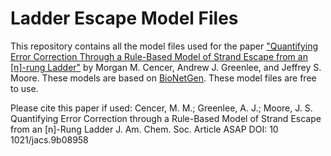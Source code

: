 # Ladder Escape Model Files
This repository contains all the model files used for the paper <a href="https://pubs.acs.org/doi/10.1021/jacs.9b08958">"Quantifying Error Correction Through a Rule-Based Model of Strand Escape from an [n]-rung Ladder"</a> by Morgan M. Cencer, Andrew J. Greenlee, and Jeffrey S. Moore. 
These models are based on <a href="https://www.csb.pitt.edu/Faculty/Faeder/?page_id=409">BioNetGen</a>.
These model files are free to use. 

Please cite this paper if used: Cencer, M. M.; Greenlee, A. J.; Moore, J. S. Quantifying Error Correction through a Rule-Based Model of Strand Escape from an [n]-Rung Ladder J. Am. Chem. Soc. Article ASAP DOI: 10
1021/jacs.9b08958

